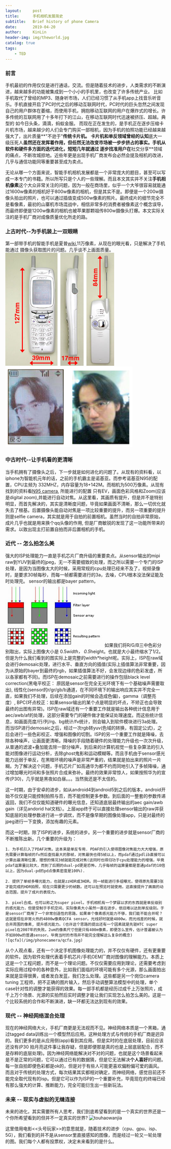 ```yaml
---
layout:     post
title:      手机相机发展简史
subtitle:   Brief history of phone Camera
date:       2019-04-20
author:     KinLin
header-img: img/theworld.jpg
catalog: true
tags:                            
    - TED
---
```


### 前言
手机最初的作用仅仅是进行通话，交流。但是随着技术的进步，人类需求的不断演进，越来越多的功能被集成到一个小小的手机里，也改变了许多传统产业。
比如手机取代了曾经的MP3、随身听市场，人们已经习惯了从手机app上找音乐听音乐。手机直接开启了PC时代之后的移动互联网时代，PC时代的巨头忽然之间发现
自己的用户群体在萎缩，而使用手机，拥抱移动互联网的用户在爆炸式的增长。许多传统的互联网用了十多年打下的江山，在移动互联网时代迅速被挤压、超越。典型的
如今日头条，滴滴，蚂蚁金服。
而现在正在发生的，是手机正在逐步压缩卡片机市场，越来越少的人们会专门购买一部相机，因为手机的拍照功能已经越来越强大了，出片质量**"不逊于"**传统卡片机。
卡片机和单反领域曾经的认知**底大一级压死人**虽然还在发挥着作用，但任然无法改变市场被一步步挤占的事实。手机从软件和硬件多方面的迭代进化，短短几年就通过
逐步找准用户在**社交分享**领域的痛点，不断攻城掠地。近些年更是出现手机厂商发布会必然会提及相机的改进，几乎与通信功能同等重要甚至成为卖点。

无论从哪一个方面来说，智能手机相机发展都是一个非常庞大的题目，甚至可以写成一本专门的书籍。所以所写只是个人的一些理解。而且本文其实并不关注**手机相机像素**这个大众非常关注的问题，因为一般在商场里，似乎一个大爷很容易就能通过1600w像素的相机好于800w像素的相机，但是其实不是。即便是一个200w摄像头拍出的照片，也可以通过插值变成500w像素的照片。最终成片的细节完全不是看像素，最初的山寨机市场混战中，相信非常多的消费者被像素这个概念误导，而最终即便是1200w像素的相机也被苹果那颗祖传800w摄像头打爆。本文实际关注的是手机厂商对成像质量优化所走的路。


### 上古时代--为手机装上一双眼睛
第一部带手机的智能手机是夏普[wiki](https://zh.wikipedia.org/wiki/%E7%85%A7%E7%9B%B8%E6%89%8B%E6%A9%9F),11万像素，从现在的眼光看，只是解决了手机能通过
摄像头获取图片的问题。几乎谈不上画面质量。
![sharp-camera-2](/img/phonecamera/sharp_camera_2.png)
![sharp-camera-1](/img/phonecamera/sharp_camera_1.png)

### 中古时代--让手机看的更清晰
当手机拥有了摄像头之后，下一步就是如何进化的问题了。从现有的资料看，以iphone为智能机元年的话，之前的手机霸主是诺基亚。而参考诺基亚N95的配置，CPU主频为
332MHZ，内存容量为18+142M。而相机为500万像素。从现有找到的资料看[N95 camera](https://www.gsmarena.com/nokia_n95_camera-review-139.php), 所能进行的配置
只有EV，画面色彩风格和Zoom(应该是digital zoom),并能进行自动对焦。从这里看，其画质有提升，但是并不是特别明显，而首先解决的，其实是清晰度问题，毕竟如果画面不清晰，那么一切优化就失去了根基。后置摄像头能自动对焦是一项比较重要的提升，而另一项重要的提升则是selfie camera，其实就是用于自拍的前置相机。虽然当时的自拍非常原始，成片几乎也就是用来换个qq头像的作用, 但是厂商敏锐的发现了这一功能所带来的需求。以致出现主打前置自拍而非后置相机的手机。

### 近代 -- 怎么拍怎么美
强大的ISP处理能力一直是手机芯片厂商升级的重要卖点。从sensor输出的mipi raw到YUV到最终的jpeg，无一不需要细致的处理，而之所以需要一个专门的ISP处理，是因为当图像太大的时候，采用常规的cpu处理已经来不及了，视频录像时，是要求30帧每秒，而每一帧都需要进行的3a，去噪，CPU根本没法保证能及时处理完。
sensor的输出都是bayer pattern，
![bayer-pattern](/img/phonecamera/bayerpattern.jpg)
如果我们将R/G/B三中色彩分别取出，实际上图像大小是 0.5*width， 0.5*height。也就是大小最终缩水了1/2。但是为什么我们看到的图实际上是完整的width*height呢。实际上，ISP在raw域会进行demosaic处理，进行水平、垂直方向的插值(实际上插值算法非常重要，因为从原始的bayer到最终的rgb，如果插值算法不好，会发现边缘的色彩发虚，所以各家都有不同)。而ISP在demosaic之前需要进行的操作包括black level correction(黑电平校正： 原因是sensor在完全无光环境下有一个基础噪声需要取出), 线性化(sensor的r/gr/gb/b通道，在不同环境下的输出响应其实并不完全一直，如果我们不处理，后续在添加gain的时候会造成色偏)，gamma（调整亮度）, BPC(坏点校正：如果sensor输出的某个点是明显的坏点，不矫正也会导致最终的出图有异常)。ISP在raw域还有一个重要工作就是输出各种统计信息用于aec/awb/af的处理，这部分需要专门的硬件做才能保证处理速度。而这些统计信息，如画面亮度/行/列/rg、bg统计/fv统计，则会输入到软件模块进行3a处理。
而当ISP进行demosaic之后，经过一次rgb转yuv(色域的转换，有固定公式)，之后会进行一些色彩校正、增强和图像的切割。ISP的另一个重要工作就是降噪，去除各种噪声，让画面更清晰。降噪的手段随着硬件的处理能力升级也一次次升级，从普通的滤波+叠加能去除一部分噪声，到后来的计算机视觉一些复杂算法的引入能对图像进行运动分析，去除ghost鬼影和运动模糊等。而且手机由于sensor感光能力远弱于单反，在黑暗环境的噪声是非常严重的，结果就是拍出来的照片一片糊。为了解决这个问题，手机芯片厂如高通华为都不约而同地引入了多帧降噪，通过增加曝光时间和多张照片合成来弥补。最终的效果非常惊人，如果按照华为的宣传(P30)，几乎就是黑夜如白昼。。。当然我还是不太信的。

这一时期，由于安卓的进步，如从android4到android5到之后的版本，android开始不仅仅是只能控制拍照与否，而不能控制更多参数。到后面的一整套的参数传递返回，我们不仅仅能知道硬件的曝光信息，还知道底层最终输出的aec gain/awb gain（详见andorid hal文档）。上层app终于可以直接处理sensor输出的raw并获知底层的处理参数进行进一步调优，而不是像早期的图像处理app，只是对最终的jpeg进行一下变换，添加有趣的元素。

而这一时期，除了ISP的进步，系统的进步。另一个重要的进步就是sensor厂商的不断推陈出新。几个重要的升级为：

    1. 为手机引入了PDAF对焦。这本来是单反专用. PDAF的引入使得图像对焦能力大大增强，原先需要计算每帧的fv然后查找最大的那帧，对焦最快也得5帧以上，而pdaf通过pdlib直接可以计算出最清晰位置，理想的情况3帧就能完成对焦(这同时也得归功于cpu处理能力的增强，毕竟pdaf运算量比较大，而到了后期的dual-pd更是恐怖，几乎每帧的运算量都是普通pdaf的10倍以上，因为dual-pd的pd点像素密度是100%).

    2. 提供了单帧多曝光能力，也就是zzHDR或3HDR。同一帧能进行多组曝光，使得原先需要3张才能完成的HDR拍照，现在只需要更少的帧数。还可以在预览时就使用，这直接提升了画面的动态范围，提升了成片的表现力。

    3. pixel合成。也可以称之为super pixel。手机相机有一个梦寐以求的东西就是单反级别的感光能力，但是受制于手机空间，实际像素大小虽然一直在进步，依旧难以达到单反级别。于是sensor厂商用了一个非常创造性的思路，如果单个像素感光能力不够，我们能不能合并呢？这就是现在非常火热的4800w像素QCFA sensor。光线好时就是4800w，而光线差的时候，就合并周围的像素, 提升感光能力。(也许这个思路的提出还有一个因素就是先驱HTC super pixel在2007年的失败。2um的像素尺寸但是只有400m像素，即便怎么宣传，估计普遍被认为不如800w的普通sensor。毕竟当时的市场并不能完全理解这么复杂的概念)
    ![qcfa](/img/phonecamera/qcfa.jpg)

从个人观点看，还有一个决定手机图像处理能力的，并不仅仅有硬件，还有更重要的软件。因为软件处理代表着手机芯片/手机OEM厂商对图像的理解能力。本质上这是一个工程问题，而不是一个理论问题。不仅仅需要应用到理论，还需要考虑到实际应用过程中的各种意外，比如我们面临的环境可能有多个光源，那么画面拍出来就是显得很黄，或者发白发蓝，我们怎么处理。这些都是另一个岗位camera tuning 工程师，把不正确的图片输入，然后手动调整算法模型中的处理，单个case针对性的调整才能获得的效果。每一部手机都是经历过成千上万张照片，成千上万个场景、光源的实拍然后实时调整才能让我们实现怎么拍怎么美的。这是一个比较系统的合作和不断演进，缺一环都无法达到现有的效果。

### 现代 -- 神经网络混合处理
现在的神经网络大火，手机厂商更是无法视而不见。神经网络本质是一个黑箱，通过tagged data训练出一个模型然后应用。这种处理方式与传统的手机厂商是迥异的。我们更多的是从应用侧(app)看到其应用。但是实时的在底层处理，目前应该还没有(P30 拍月亮这件事让我存疑，但是即便那是真的也是上层底层配合，而不是存粹的底层处理)。因为神经网络能解决对不对的问题，也就是这个场景看起来是不是正常的问题，它可以通过已有的数据猜，但是它无法解决**个人喜好**的问题。每一张自拍即便色彩都是ok的，但是对于有些人可能更喜欢偏粉偏可爱的画风。而且对于传统的处理方式，每次结果其实都相对确定，而神经网络，感觉目前还不能完全取代现有的isp。但是它可以作为ISP的一个重要补充，毕竟现在的终端已经有那么强大的计算、推断能力，完全可能衍生出一些新玩法。

### 未来 -- 现实与虚拟的无缝连接
未来的进化，其实需要所有人思考，我们到底希望看到的是一个真实的世界还是一个你所希望看到的但并不一定真实的世界?
![touhaowanjia](/img/phonecamear/touhaowanjia.jpg)

这里借用电影<<头号玩家>>的意思就是，随着技术的进步（cpu、gpu、isp、5G），我们看到的并不是从sensor里直接感知的图像，而是经过一轮又一轮处理的图。我们每个人都有投票权，决定未来看到的是什么。
